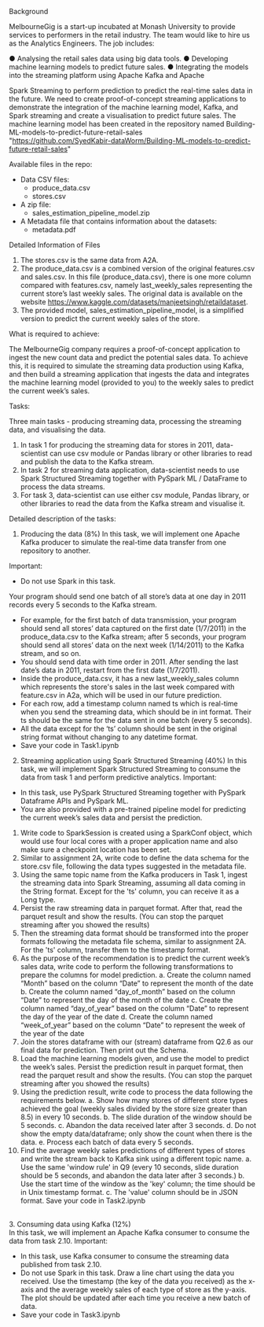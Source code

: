 Background

MelbourneGig is a start-up incubated at Monash University to provide services to performers
in the retail industry. The team would like to hire us as the Analytics Engineers. The job
includes:

● Analysing the retail sales data using big data tools.
● Developing machine learning models to predict future sales.
● Integrating the models into the streaming platform using Apache Kafka and Apache

Spark Streaming to perform prediction to predict the real-time sales data in the
future. We need to create proof-of-concept streaming applications to demonstrate the
integration of the machine learning model, Kafka, and Spark streaming and create a
visualisation to predict future sales. The machine learning model has been created in
the repository named Building-ML-models-to-predict-future-retail-sales
<br>"https://github.com/SyedKabir-dataWorm/Building-ML-models-to-predict-future-retail-sales" </br>

Available files in the repo:
- Data CSV files:
	- produce_data.csv
	- stores.csv
- A zip file:
	- sales_estimation_pipeline_model.zip
- A Metadata file that contains information about the datasets:
	- metadata.pdf

Detailed Information of Files
1. The stores.csv is the same data from A2A.
2. The produce_data.csv is a combined version of the original features.csv and
sales.csv. In this file (produce_data.csv), there is one more column compared with
features.csv, namely last_weekly_sales representing the current store’s last weekly
sales. The original data is available on the website
https://www.kaggle.com/datasets/manjeetsingh/retaildataset.
3. The provided model, sales_estimation_pipeline_model, is a simplified version to
predict the current weekly sales of the store.

What is required to achieve:

The MelbourneGig company requires a proof-of-concept application to ingest the new count
data and predict the potential sales data. To achieve this, it is required to simulate the streaming
data production using Kafka, and then build a streaming application that ingests the data and
integrates the machine learning model (provided to you) to the weekly sales to predict the
current week’s sales.

Tasks:

Three main tasks - producing streaming data, processing
the streaming data, and visualising the data.
1. In task 1 for producing the streaming data for stores in 2011, data-scientist can use csv module
or Pandas library or other libraries to read and publish the data to the Kafka stream.
2. In task 2 for streaming data application, data-scientist needs to use Spark Structured Streaming
together with PySpark ML / DataFrame to process the data streams.
3. For task 3, data-scientist can use either csv module, Pandas library, or other libraries to read
the data from the Kafka stream and visualise it.

Detailed description of the tasks:

1. Producing the data (8%)
In this task, we will implement one Apache Kafka producer to simulate the real-time data
transfer from one repository to another.

Important:
- Do not use Spark in this task.

Your program should send one batch of all store’s data at one day in 2011 records every 5
seconds to the Kafka stream.
- For example, for the first batch of data transmission, your program should send all
stores’ data captured on the first date (1/7/2011) in the produce_data.csv to the
Kafka stream; after 5 seconds, your program should send all stores’ data on the next
week (1/14/2011) to the Kafka stream, and so on.
- You should send data with time order in 2011. After sending the last date’s data in
2011, restart from the first date (1/7/2011).
- Inside the produce_data.csv, it has a new last_weekly_sales column which
represents the store's sales in the last week compared with feature.csv in A2a,
which will be used in our future prediction.
- For each row, add a timestamp column named ts which is real-time when you send
the streaming data, which should be in int format. Their ts should be the same for the
data sent in one batch (every 5 seconds).
- All the data except for the ‘ts’ column should be sent in the original string format
without changing to any datetime format.
- Save your code in Task1.ipynb

2. Streaming application using Spark Structured Streaming (40%)
In this task, we will implement Spark Structured Streaming to consume the data from task 1
and perform predictive analytics.
Important:
- In this task, use PySpark Structured Streaming together with PySpark
Dataframe APIs and PySpark ML.
- You are also provided with a pre-trained pipeline model for predicting the
current week’s sales data and persist the prediction.
1. Write code to SparkSession is created using a SparkConf object, which would use
four local cores with a proper application name and also make sure a checkpoint
location has been set.
2. Similar to assignment 2A, write code to define the data schema for the store.csv file,
following the data types suggested in the metadata file.
3. Using the same topic name from the Kafka producers in Task 1, ingest the streaming
data into Spark Streaming, assuming all data coming in the String format. Except for
the 'ts' column, you can receive it as a Long type.
4. Persist the raw streaming data in parquet format. After that, read the parquet result
and show the results. (You can stop the parquet streaming after you showed the
results)
5. Then the streaming data format should be transformed into the proper formats
following the metadata file schema, similar to assignment 2A. For the 'ts' column,
transfer them to the timestamp format.
6. As the purpose of the recommendation is to predict the current week’s sales data,
write code to perform the following transformations to prepare the columns for model
prediction.
a. Create the column named “Month” based on the column “Date” to represent
the month of the date
b. Create the column named “day_of_month” based on the column “Date” to
represent the day of the month of the date
c. Create the column named “day_of_year” based on the column “Date” to
represent the day of the year of the date
d. Create the column named “week_of_year” based on the column “Date” to
represent the week of the year of the date
7. Join the stores dataframe with our (stream) dataframe from Q2.6 as our final data for
prediction. Then print out the Schema.
8. Load the machine learning models given, and use the model to predict the week’s
sales. Persist the prediction result in parquet format, then read the parquet result and
show the results. (You can stop the parquet streaming after you showed the results)
9. Using the prediction result, write code to process the data following the requirements
below.
a. Show how many stores of different store types achieved the goal (weekly
sales divided by the store size greater than 8.5) in every 10 seconds.
b. The slide duration of the window should be 5 seconds.
c. Abandon the data received later after 3 seconds.
d. Do not show the empty data/dataframe; only show the count when there is
the data.
e. Process each batch of data every 5 seconds. 
10. Find the average weekly sales predictions of different types of stores and write the
stream back to Kafka sink using a different topic name.
a. Use the same 'window rule' in Q9 (every 10 seconds, slide duration should be
5 seconds, and abandon the data later after 3 seconds.)
b. Use the start time of the window as the 'key' column; the time should be in
Unix timestamp format.
c. The 'value' column should be in JSON format.
Save your code in Task2.ipynb

<br>3. Consuming data using Kafka (12%)</br>
In this task, we will implement an Apache Kafka consumer to consume the data from task
2.10.
Important:
- In this task, use Kafka consumer to consume the streaming data published
from task 2.10.
- Do not use Spark in this task.
Draw a line chart using the data you received. Use the timestamp (the key of the data you
received) as the x-axis and the average weekly sales of each type of store as the y-axis. The
plot should be updated after each time you receive a new batch of data.
- Save your code in Task3.ipynb